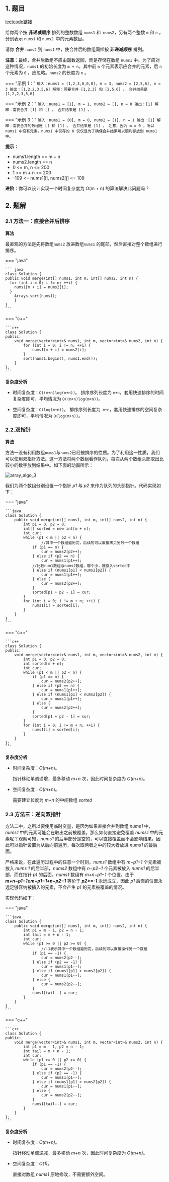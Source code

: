## 1. 题目
[leetcode链接](https://leetcode-cn.com/problems/merge-sorted-array/)


给你两个按 **非递减顺序** 排列的整数数组 `nums1` 和` nums2`，另有两个整数 `m` 和 `n` ，分别表示 `nums1` 和 `nums2 `中的元素数目。

请你 **合并** `nums2` 到 `nums1` 中，使合并后的数组同样按 **非递减顺序** 排列。

**注意**：最终，合并后数组不应由函数返回，而是存储在数组 `nums1` 中。为了应对这种情况，`nums1` 的初始长度为 `m + n`，其中前 `m` 个元素表示应合并的元素，后 `n` 个元素为 `0` ，应忽略。`nums2` 的长度为 `n` 。

===  "示例 1："
    ```
    输入：nums1 = [1,2,3,0,0,0], m = 3, nums2 = [2,5,6], n = 3
    输出：[1,2,2,3,5,6]
    解释：需要合并 [1,2,3] 和 [2,5,6] 。
    合并结果是 [1,2,2,3,5,6] 
    ```

===  "示例 2："
    ```
    输入：nums1 = [1], m = 1, nums2 = [], n = 0
    输出：[1]
    解释：需要合并 [1] 和 [] 。
    合并结果是 [1] 。
    ```

===  "示例 3："
    ```
    输入：nums1 = [0], m = 0, nums2 = [1], n = 1
    输出：[1]
    解释：需要合并的数组是 [] 和 [1] 。
    合并结果是 [1] 。
    注意，因为 m = 0 ，所以 nums1 中没有元素。nums1 中仅存的 0 仅仅是为了确保合并结果可以顺利存放到 nums1 中。
    ```

**提示：**

* nums1.length == m + n
* nums2.length == n
* 0 <= m, n <= 200
* 1 <= m + n <= 200
* -109 <= nums1[i], nums2[j] <= 109

**进阶**：你可以设计实现一个时间复杂度为 O(m + n) 的算法解决此问题吗？

## 2. 题解

### 2.1 方法一：直接合并后排序

**算法**

最直观的方法是先将数组`nums2` 放进数组`nums1` 的尾部，然后直接对整个数组进行排序。

=== "java"

    ``` java
    class Solution {
    public void merge(int[] nums1, int m, int[] nums2, int n) {
      for (int i = 0; i != n; ++i) {
      	nums1[m + i] = nums2[i];
      }
    	Arrays.sort(nums1);
    	}
    }
    ```

=== "c++"

    ```c++
    class Solution {
    public:
        void merge(vector<int>& nums1, int m, vector<int>& nums2, int n) {
            for (int i = 0; i != n; ++i) {
                nums1[m + i] = nums2[i];
            }
            sort(nums1.begin(), nums1.end());
        }
    };
    ```

**复杂度分析**

* 时间复杂度：`O((m+n)log(m+n))`。
  排序序列长度为 `m+n`，套用快速排序的时间复杂度即可，平均情况为 `O((m+n)log(m+n))`。

* 空间复杂度：`O(log(m+n))`。
  排序序列长度为` m+n`，套用快速排序的空间复杂度即可，平均情况为 `O(log(m+n))`。

### 2.2.双指针

**算法**

方法一没有利用数组`nums1`与`nums2`已经被排序的性质。为了利用这一性质，我们可以使用双指针方法。这一方法将两个数组看作队列，每次从两个数组头部取出比较小的数字放到结果中。如下面的动画所示：

![array_algo_3](./array_algo_3.gif)

我们为两个数组分别设置一个指针 *p1* 与 *p2* 来作为队列的头部指针。代码实现如下：

=== "java"

    ```java
    class Solution {
        public void merge(int[] nums1, int m, int[] nums2, int n) {
            int p1 = 0, p2 = 0;
            int[] sorted = new int[m + n];
            int cur;
            while (p1 < m || p2 < n) {
            		//其中一个数组遍历完，后续的可以直接拷贝另外一个数组
                if (p1 == m) {
                    cur = nums2[p2++];
                } else if (p2 == n) {
                    cur = nums1[p1++];
                //比较num1数组与nums2数组，哪个小，就存入sorted中    
                } else if (nums1[p1] < nums2[p2]) {
                    cur = nums1[p1++];
                } else {
                    cur = nums2[p2++];
                }
                sorted[p1 + p2 - 1] = cur;
            }
            for (int i = 0; i != m + n; ++i) {
                nums1[i] = sorted[i];
            }
        }
    }
    ```

=== "c++"

    ```c++
    class Solution {
    public:
        void merge(vector<int>& nums1, int m, vector<int>& nums2, int n) {
            int p1 = 0, p2 = 0;
            int sorted[m + n];
            int cur;
            while (p1 < m || p2 < n) {
                if (p1 == m) {
                    cur = nums2[p2++];
                } else if (p2 == n) {
                    cur = nums1[p1++];
                } else if (nums1[p1] < nums2[p2]) {
                    cur = nums1[p1++];
                } else {
                    cur = nums2[p2++];
                }
                sorted[p1 + p2 - 1] = cur;
            }
            for (int i = 0; i != m + n; ++i) {
                nums1[i] = sorted[i];
            }
        }
    };
    ```
**复杂度分析**

* 时间复杂度：*O*(*m*+*n*)。

  指针移动单调递增，最多移动 *m*+*n* 次，因此时间复杂度为 *O*(*m*+*n*)。

* 空间复杂度：*O*(*m*+*n*)。

  需要建立长度为 *m+n*  的中间数组 *sorted*

### 2.3 方法三：逆向双指针

方法二中，之所以要使用临时变量，是因为如果直接合并到数组  *nums1* 中， *nums1* 中的元素可能会在取出之前被覆盖。那么如何直接避免覆盖  *nums1* 中的元素呢？观察可知，*nums1* 的后半部分是空的，可以直接覆盖而不会影响结果。因此可以指针设置为从后向前遍历，每次取两者之中的较大者放进  *nums1*  的最后面。

严格来说，在此遍历过程中的任意一个时刻，*nums1* 数组中有 *m−p1−1* 个元素被放入 *nums 
1* 的后半部，*nums2*  数组中有 *n−p2−1* 个元素被放入 *nums1* 的后半部，而在指针 *p1* 的后面，*nums1* 数组有 *m+n−p1−1* 个位置。由于 ***m+n−p1−1≥m−p1−1+n−p2−1*** 等价于 ***p2>=-1***
永远成立，因此  *p1* 后面的位置永远足够容纳被插入的元素，不会产生 *p1* 的元素被覆盖的情况。

实现代码如下：

=== "java"

    ```java
    class Solution {
        public void merge(int[] nums1, int m, int[] nums2, int n) {
            int p1 = m - 1, p2 = n - 1;
            int tail = m + n - 1;
            int cur;
            while (p1 >= 0 || p2 >= 0) {
            		//-1表示其中一个数组遍历完，后续的可以直接操作另一个数组
                if (p1 == -1) {
                    cur = nums2[p2--];
                } else if (p2 == -1) {
                    cur = nums1[p1--];
                } else if (nums1[p1] > nums2[p2]) {
                    cur = nums1[p1--];
                } else {
                    cur = nums2[p2--];
                }
                nums1[tail--] = cur;
            }
        }
    }
    ```

=== "c++"

    ```c++
    class Solution {
    public:
        void merge(vector<int>& nums1, int m, vector<int>& nums2, int n) {
            int p1 = m - 1, p2 = n - 1;
            int tail = m + n - 1;
            int cur;
            while (p1 >= 0 || p2 >= 0) {
                if (p1 == -1) {
                    cur = nums2[p2--];
                } else if (p2 == -1) {
                    cur = nums1[p1--];
                } else if (nums1[p1] > nums2[p2]) {
                    cur = nums1[p1--];
                } else {
                    cur = nums2[p2--];
                }
                nums1[tail--] = cur;
            }
        }
    };
    ```

**复杂度分析**

* 时间复杂度：*O(m+n)*。

  指针移动单调递减，最多移动 *m+n* 次，因此时间复杂度为 *O(m+n)*。

* 空间复杂度：*O(1)*。

  直接对数组  *nums1* 原地修改，不需要额外空间。

